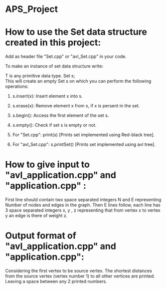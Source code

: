 # APS_Project

# How to use the Set data structure created in this project:

Add as header file "Set.cpp" or "avl_Set.cpp" in your code.

To make an instance of set data structure write:

T is any primitive data type.
Set<T>  s;  
This will create an empty Set s on which you can perform the following operations:
1) s.insert(x): Insert element x into s.
      
2) s.erase(x): Remove element x from s, if x is persent in the set.

3) s.begin(): Access the first element of the set s.

4) s.empty(): Check if set s is empty or not.

5) For "Set.cpp": print(s) [Prints set implemented using Red-black tree].

6) For "avl_Set.cpp": s.printSet() [Prints set implemented using avl tree].


# How to give input to "avl_application.cpp" and "application.cpp" :

First line should contain two space separated integers N and E representing Number of nodes and edges in the graph.
Then E lines follow, each line has 3 space separated integers x, y , z representing that from vertex x to vertex y an edge is there of weight z.



# Output format of  "avl_application.cpp" and "application.cpp":

Considering the first vertex to be source vertex.
The shortest distances from the source vertex (vertex number 1) to all other vertices are printed.
Leaving a space between any 2 printed numbers. 
